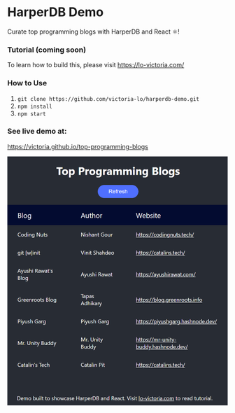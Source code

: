 # HarperDB Demo
Curate top programming blogs with HarperDB and React ⚛️!
### Tutorial (coming soon)
To learn how to build this, please visit https://lo-victoria.com/

### How to Use
1. `git clone https://github.com/victoria-lo/harperdb-demo.git`
2. `npm install`
3. `npm start`

### See live demo at: 
https://victoria.github.io/top-programming-blogs

![screenshot](public/demo.PNG)